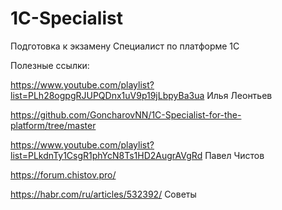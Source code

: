 # 1C-Specialist
Подготовка к экзамену Специалист по платформе 1С<p>

Полезные ссылки:<p>
https://www.youtube.com/playlist?list=PLh28ogpgRJUPQDnx1uV9p19jLbpyBa3ua Илья Леонтьев<p>
https://github.com/GoncharovNN/1C-Specialist-for-the-platform/tree/master<p>
https://www.youtube.com/playlist?list=PLkdnTy1CsgR1phYcN8Ts1HD2AugrAVgRd Павел Чистов<p>
https://forum.chistov.pro/<p>
https://habr.com/ru/articles/532392/ Советы<p>
